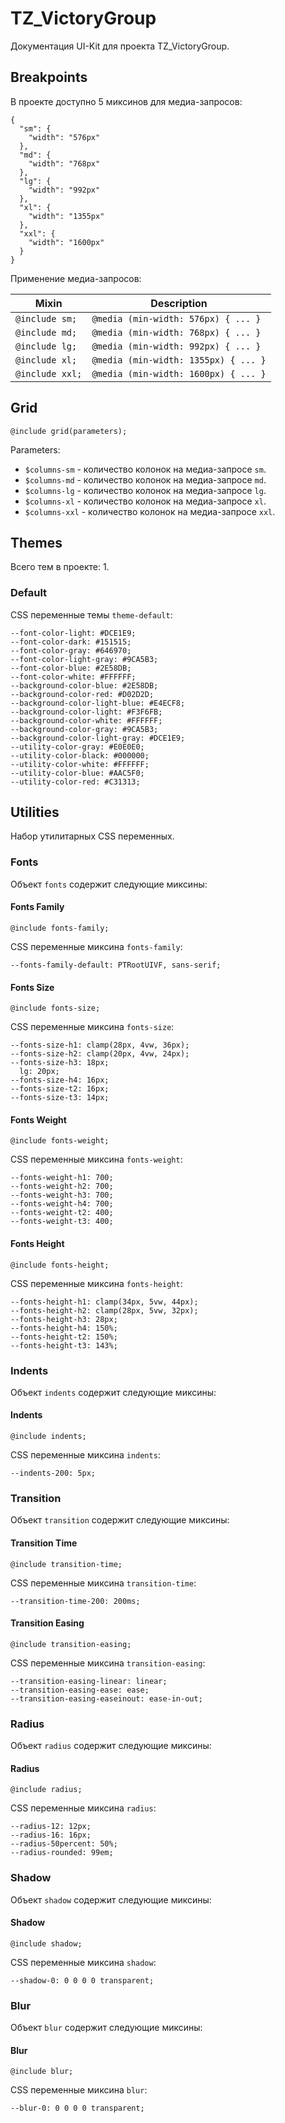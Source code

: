 # TZ_VictoryGroup
Документация UI-Kit для проекта TZ_VictoryGroup.

## Breakpoints
В проекте доступно 5 миксинов для медиа-запросов:

```
{
  "sm": {
    "width": "576px"
  },
  "md": {
    "width": "768px"
  },
  "lg": {
    "width": "992px"
  },
  "xl": {
    "width": "1355px"
  },
  "xxl": {
    "width": "1600px"
  }
}
```

Применение медиа-запросов:

<table class="table" style="width: 100%">
  <thead>
  <tr>
    <th>Mixin</th>
    <th>Description</th>
  </tr>
  </thead>
  <tbody>
  
<tr>
<td><code>@include sm;</code></td>
<td><code>@media (min-width: 576px) { ... }</code></td>
</tr>

<tr>
<td><code>@include md;</code></td>
<td><code>@media (min-width: 768px) { ... }</code></td>
</tr>

<tr>
<td><code>@include lg;</code></td>
<td><code>@media (min-width: 992px) { ... }</code></td>
</tr>

<tr>
<td><code>@include xl;</code></td>
<td><code>@media (min-width: 1355px) { ... }</code></td>
</tr>

<tr>
<td><code>@include xxl;</code></td>
<td><code>@media (min-width: 1600px) { ... }</code></td>
</tr>

  </tbody>
</table>

## Grid
```
@include grid(parameters);
```

Parameters:

* `$columns-sm` - количество колонок на медиа-запросе `sm`.
* `$columns-md` - количество колонок на медиа-запросе `md`.
* `$columns-lg` - количество колонок на медиа-запросе `lg`.
* `$columns-xl` - количество колонок на медиа-запросе `xl`.
* `$columns-xxl` - количество колонок на медиа-запросе `xxl`.

## Themes
Всего тем в проекте: 1.

### Default

CSS переменные темы `theme-default`:

```
--font-color-light: #DCE1E9;
--font-color-dark: #151515;
--font-color-gray: #646970;
--font-color-light-gray: #9CA5B3;
--font-color-blue: #2E58DB;
--font-color-white: #FFFFFF;
--background-color-blue: #2E58DB;
--background-color-red: #D02D2D;
--background-color-light-blue: #E4ECF8;
--background-color-light: #F3F6FB;
--background-color-white: #FFFFFF;
--background-color-gray: #9CA5B3;
--background-color-light-gray: #DCE1E9;
--utility-color-gray: #E0E0E0;
--utility-color-black: #000000;
--utility-color-white: #FFFFFF;
--utility-color-blue: #AAC5F0;
--utility-color-red: #C31313;

```

## Utilities
Набор утилитарных CSS переменных.

### Fonts
Объект `fonts` содержит следующие миксины:

#### Fonts Family
```
@include fonts-family;
```

CSS переменные миксина `fonts-family`:

```
--fonts-family-default: PTRootUIVF, sans-serif;

```
#### Fonts Size
```
@include fonts-size;
```

CSS переменные миксина `fonts-size`:

```
--fonts-size-h1: clamp(28px, 4vw, 36px);
--fonts-size-h2: clamp(20px, 4vw, 24px);
--fonts-size-h3: 18px;
  lg: 20px;
--fonts-size-h4: 16px;
--fonts-size-t2: 16px;
--fonts-size-t3: 14px;

```
#### Fonts Weight
```
@include fonts-weight;
```

CSS переменные миксина `fonts-weight`:

```
--fonts-weight-h1: 700;
--fonts-weight-h2: 700;
--fonts-weight-h3: 700;
--fonts-weight-h4: 700;
--fonts-weight-t2: 400;
--fonts-weight-t3: 400;

```
#### Fonts Height
```
@include fonts-height;
```

CSS переменные миксина `fonts-height`:

```
--fonts-height-h1: clamp(34px, 5vw, 44px);
--fonts-height-h2: clamp(28px, 5vw, 32px);
--fonts-height-h3: 28px;
--fonts-height-h4: 150%;
--fonts-height-t2: 150%;
--fonts-height-t3: 143%;

```
### Indents
Объект `indents` содержит следующие миксины:

#### Indents
```
@include indents;
```

CSS переменные миксина `indents`:

```
--indents-200: 5px;

```
### Transition
Объект `transition` содержит следующие миксины:

#### Transition Time
```
@include transition-time;
```

CSS переменные миксина `transition-time`:

```
--transition-time-200: 200ms;

```
#### Transition Easing
```
@include transition-easing;
```

CSS переменные миксина `transition-easing`:

```
--transition-easing-linear: linear;
--transition-easing-ease: ease;
--transition-easing-easeinout: ease-in-out;

```
### Radius
Объект `radius` содержит следующие миксины:

#### Radius
```
@include radius;
```

CSS переменные миксина `radius`:

```
--radius-12: 12px;
--radius-16: 16px;
--radius-50percent: 50%;
--radius-rounded: 99em;

```
### Shadow
Объект `shadow` содержит следующие миксины:

#### Shadow
```
@include shadow;
```

CSS переменные миксина `shadow`:

```
--shadow-0: 0 0 0 0 transparent;

```
### Blur
Объект `blur` содержит следующие миксины:

#### Blur
```
@include blur;
```

CSS переменные миксина `blur`:

```
--blur-0: 0 0 0 0 transparent;

```
